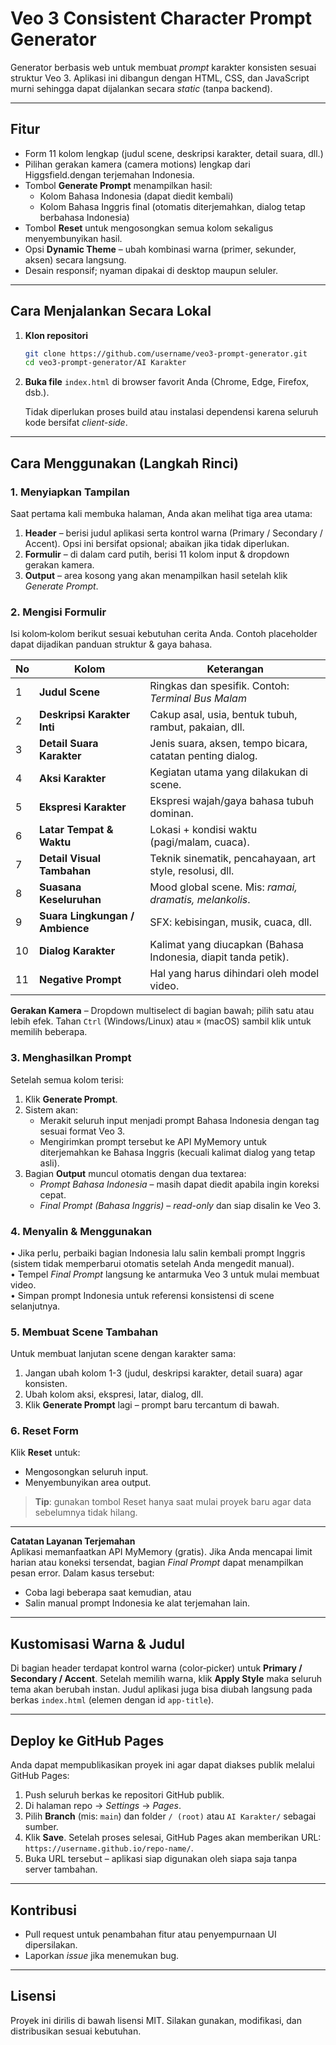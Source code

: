 # Veo 3 Consistent Character Prompt Generator

Generator berbasis web untuk membuat *prompt* karakter konsisten sesuai struktur Veo 3. Aplikasi ini dibangun dengan HTML, CSS, dan JavaScript murni sehingga dapat dijalankan secara *static* (tanpa backend).

---

## Fitur

* Form 11 kolom lengkap (judul scene, deskripsi karakter, detail suara, dll.)
* Pilihan gerakan kamera (camera motions) lengkap dari Higgsfield.dengan terjemahan Indonesia.
* Tombol **Generate Prompt** menampilkan hasil:
  * Kolom Bahasa Indonesia (dapat diedit kembali)
  * Kolom Bahasa Inggris final (otomatis diterjemahkan, dialog tetap berbahasa Indonesia)
* Tombol **Reset** untuk mengosongkan semua kolom sekaligus menyembunyikan hasil.
* Opsi **Dynamic Theme** – ubah kombinasi warna (primer, sekunder, aksen) secara langsung.
* Desain responsif; nyaman dipakai di desktop maupun seluler.

---

## Cara Menjalankan Secara Lokal

1. **Klon repositori**

   ```bash
   git clone https://github.com/username/veo3-prompt-generator.git
   cd veo3-prompt-generator/AI Karakter
   ```

2. **Buka file** `index.html` di browser favorit Anda (Chrome, Edge, Firefox, dsb.).

   Tidak diperlukan proses build atau instalasi dependensi karena seluruh kode bersifat *client-side*.

---

## Cara Menggunakan (Langkah Rinci)

### 1. Menyiapkan Tampilan

Saat pertama kali membuka halaman, Anda akan melihat tiga area utama:

1. **Header** – berisi judul aplikasi serta kontrol warna (Primary / Secondary / Accent). Opsi ini bersifat opsional; abaikan jika tidak diperlukan.
2. **Formulir** – di dalam card putih, berisi 11 kolom input & dropdown gerakan kamera.
3. **Output** – area kosong yang akan menampilkan hasil setelah klik *Generate Prompt*.

### 2. Mengisi Formulir

Isi kolom‐kolom berikut sesuai kebutuhan cerita Anda. Contoh placeholder dapat dijadikan panduan struktur & gaya bahasa.

| No | Kolom | Keterangan |
|----|-------|------------|
|1|**Judul Scene**|Ringkas dan spesifik. Contoh: *Terminal Bus Malam*|
|2|**Deskripsi Karakter Inti**|Cakup asal, usia, bentuk tubuh, rambut, pakaian, dll. |
|3|**Detail Suara Karakter**|Jenis suara, aksen, tempo bicara, catatan penting dialog.|
|4|**Aksi Karakter**|Kegiatan utama yang dilakukan di scene.|
|5|**Ekspresi Karakter**|Ekspresi wajah/gaya bahasa tubuh dominan.|
|6|**Latar Tempat & Waktu**|Lokasi + kondisi waktu (pagi/malam, cuaca).|
|7|**Detail Visual Tambahan**|Teknik sinematik, pencahayaan, art style, resolusi, dll.|
|8|**Suasana Keseluruhan**|Mood global scene. Mis: *ramai, dramatis, melankolis*.|
|9|**Suara Lingkungan / Ambience**|SFX: kebisingan, musik, cuaca, dll.|
|10|**Dialog Karakter**|Kalimat yang diucapkan (Bahasa Indonesia, diapit tanda petik).|
|11|**Negative Prompt**|Hal yang harus dihindari oleh model video.|

**Gerakan Kamera** – Dropdown multiselect di bagian bawah; pilih satu atau lebih efek. Tahan `Ctrl` (Windows/Linux) atau `⌘` (macOS) sambil klik untuk memilih beberapa.

### 3. Menghasilkan Prompt

Setelah semua kolom terisi:

1. Klik **Generate Prompt**.
2. Sistem akan:
   * Merakit seluruh input menjadi prompt Bahasa Indonesia dengan tag sesuai format Veo 3.
   * Mengirimkan prompt tersebut ke API MyMemory untuk diterjemahkan ke Bahasa Inggris (kecuali kalimat dialog yang tetap asli).
3. Bagian **Output** muncul otomatis dengan dua textarea:
   * *Prompt Bahasa Indonesia* – masih dapat diedit apabila ingin koreksi cepat.
   * *Final Prompt (Bahasa Inggris)* – *read-only* dan siap disalin ke Veo 3.

### 4. Menyalin & Menggunakan

• Jika perlu, perbaiki bagian Indonesia lalu salin kembali prompt Inggris (sistem tidak memperbarui otomatis setelah Anda mengedit manual).  
• Tempel *Final Prompt* langsung ke antarmuka Veo 3 untuk mulai membuat video.  
• Simpan prompt Indonesia untuk referensi konsistensi di scene selanjutnya.

### 5. Membuat Scene Tambahan

Untuk membuat lanjutan scene dengan karakter sama:

1. Jangan ubah kolom 1-3 (judul, deskripsi karakter, detail suara) agar konsisten.  
2. Ubah kolom aksi, ekspresi, latar, dialog, dll.  
3. Klik **Generate Prompt** lagi – prompt baru tercantum di bawah.

### 6. Reset Form

Klik **Reset** untuk:

* Mengosongkan seluruh input.
* Menyembunyikan area output.

> **Tip**: gunakan tombol Reset hanya saat mulai proyek baru agar data sebelumnya tidak hilang.

---

**Catatan Layanan Terjemahan**  
Aplikasi memanfaatkan API MyMemory (gratis). Jika Anda mencapai limit harian atau koneksi tersendat, bagian *Final Prompt* dapat menampilkan pesan error. Dalam kasus tersebut:

* Coba lagi beberapa saat kemudian, atau  
* Salin manual prompt Indonesia ke alat terjemahan lain.

---

## Kustomisasi Warna & Judul

Di bagian header terdapat kontrol warna (color‐picker) untuk **Primary / Secondary / Accent**. Setelah memilih warna, klik **Apply Style** maka seluruh tema akan berubah instan. Judul aplikasi juga bisa diubah langsung pada berkas `index.html` (elemen dengan id `app-title`).

---

## Deploy ke GitHub Pages 

Anda dapat mempublikasikan proyek ini agar dapat diakses publik melalui GitHub Pages:

1. Push seluruh berkas ke repositori GitHub publik.
2. Di halaman repo → *Settings* → *Pages*.
3. Pilih **Branch** (mis: `main`) dan folder `/ (root)` atau `AI Karakter/` sebagai sumber.
4. Klik **Save**. Setelah proses selesai, GitHub Pages akan memberikan URL: `https://username.github.io/repo-name/`.
5. Buka URL tersebut – aplikasi siap digunakan oleh siapa saja tanpa server tambahan.

---

## Kontribusi

* Pull request untuk penambahan fitur atau penyempurnaan UI dipersilakan.
* Laporkan *issue* jika menemukan bug.

---

## Lisensi

Proyek ini dirilis di bawah lisensi MIT. Silakan gunakan, modifikasi, dan distribusikan sesuai kebutuhan. 